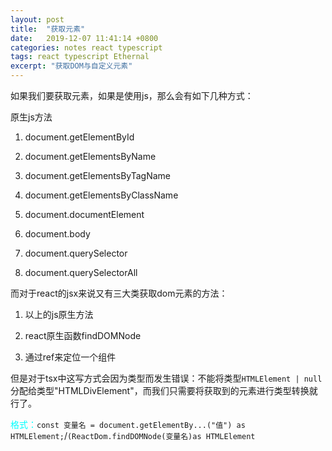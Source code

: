 ```yaml
---
layout: post
title:  "获取元素"
date:   2019-12-07 11:41:14 +0800
categories: notes react typescript
tags: react typescript Ethernal
excerpt: "获取DOM与自定义元素"
---
```


如果我们要获取元素，如果是使用js，那么会有如下几种方式：

原生js方法

1. document.getElementById

2. document.getElementsByName

3. document.getElementsByTagName

4. document.getElementsByClassName

5. document.documentElement

6. document.body

7. document.querySelector

8. document.querySelectorAll

而对于react的jsx来说又有三大类获取dom元素的方法：

1. 以上的js原生方法

2. react原生函数findDOMNode

3. 通过ref来定位一个组件

但是对于tsx中这写方式会因为类型而发生错误：不能将类型`HTMLElement | null`分配给类型"HTMLDivElement"，而我们只需要将获取到的元素进行类型转换就行了。

<span style="color:aqua">格式：</span>`const 变量名 = document.getElementBy...("值") as HTMLElement;`/`(ReactDom.findDOMNode(变量名)as HTMLElement`
